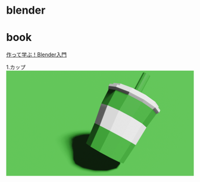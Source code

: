 # blender
# book
[作って学ぶ！Blender入門](https://www.amazon.co.jp/gp/product/481561623X/ref=ppx_yo_dt_b_asin_image_o03_s01?ie=UTF8&psc=1)

1.カップ
![Cup](/image/book_blender_beginning_cap.png)

